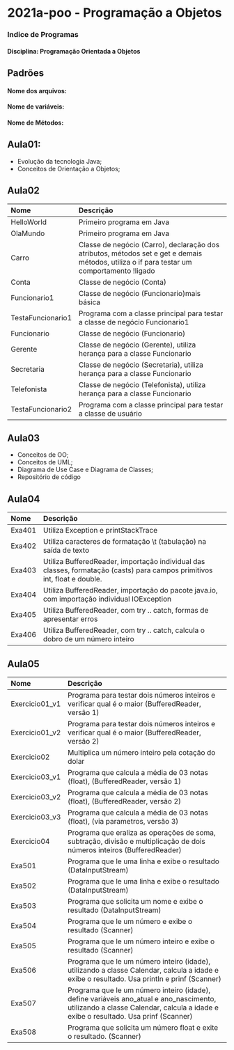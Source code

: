 # 2021a-poo - Programação a Objetos

### Indice de Programas
#### Disciplina: Programação Orientada a Objetos

## Padrões
#### Nome dos arquivos:

#### Nome de variáveis:

#### Nome de Métodos:

## Aula01:
- Evolução da tecnologia Java;
- Conceitos de Orientação a Objetos;

## Aula02
Nome |Descrição
:---|:---
HelloWorld | Primeiro programa em Java
OlaMundo | Primeiro programa em Java
Carro | Classe de negócio (Carro), declaração dos atributos, métodos set e get e demais métodos, utiliza o if para testar um comportamento !ligado
Conta | Classe de negócio (Conta)
Funcionario1 | Classe de negócio (Funcionario)mais básica
TestaFuncionario1 | Programa com a classe principal para testar a classe de negócio Funcionario1
Funcionario | Classe de negócio (Funcionario)
Gerente | Classe de negócio (Gerente), utiliza herança para a classe Funcionario
Secretaria | Classe de negócio (Secretaria), utiliza herança para a classe Funcionario
Telefonista | Classe de negócio (Telefonista), utiliza herança para a classe Funcionario
TestaFuncionario2 | Programa com a classe principal para testar a classe de usuário

## Aula03
- Conceitos de OO;
- Conceitos de UML;
- Diagrama de Use Case e Diagrama de Classes;
- Repositório de código

## Aula04
Nome |Descrição
:---|:---
Exa401|Utiliza Exception e printStackTrace
Exa402|Utiliza caracteres de formatação \t (tabulação) na saída de texto
Exa403|Utiliza BufferedReader, importação individual das classes, formatação (casts) para campos primitivos int, float e double.
Exa404|Utiliza BufferedReader, importação do pacote java.io, com importação individual IOException
Exa405|Utiliza BufferedReader, com try .. catch, formas de apresentar erros
Exa406|Utiliza BufferedReader, com try .. catch, calcula o dobro de um número inteiro
## Aula05
Nome |Descrição
:---|:---
Exercicio01_v1|Programa para testar dois números inteiros e verificar qual é o maior (BufferedReader, versão 1)
Exercicio01_v2|Programa para testar dois números inteiros e verificar qual é o maior (BufferedReader, versão 2)
Exercicio02|Multiplica um número inteiro pela cotação do dolar
Exercicio03_v1|Programa que calcula a média de 03 notas (float), (BufferedReader, versão 1)
Exercicio03_v2|Programa que calcula a média de 03 notas (float), (BufferedReader, versão 2)
Exercicio03_v3|Programa que calcula a média de 03 notas (float), (via parametros, versão 3)
Exercicio04|Programa que eraliza as operações de soma, subtração, divisão e multiplicação de dois números inteiros (BufferedReader)
Exa501|Programa que le uma linha e exibe o resultado (DataInputStream)
Exa502|Programa que le uma linha e exibe o resultado (DataInputStream)
Exa503|Programa que solicita um nome e exibe o resultado (DataInputStream)
Exa504|Programa que le um número e exibe o resultado (Scanner)
Exa505|Programa que le um número inteiro e exibe o resultado (Scanner)
Exa506|Programa que le um número inteiro (idade), utilizando a classe Calendar, calcula a idade e exibe o resultado. Usa println e prinf (Scanner)
Exa507|Programa que le um número inteiro (idade), define variáveis ano_atual e ano_nascimento, utilizando a classe Calendar, calcula a idade e exibe o resultado. Usa prinf (Scanner)
Exa508|Programa que solicita um número float e exite o resultado. (Scanner)



